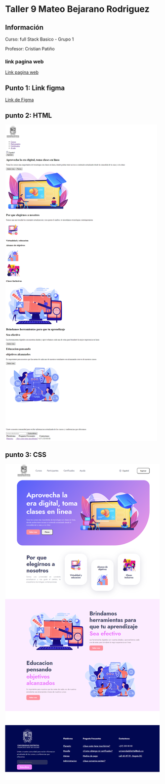 <h1>Taller 9 Mateo Bejarano Rodriguez</h1>

<h2> Información</h2>

<p>Curso: full Stack Basico - Grupo 1</p>
<p>Profesor: Cristian Patiño</p>

<h3>link pagina web</h3>
<a href="https://mateobejarano.github.io/taller-9-full-stack/" target="_blank">Link pagina web</a>
<h2> Punto 1: Link figma</h2>

<a href="https://www.figma.com/file/bnOqPgebOsENAvzZudkewo/Mateo-Bejarano-Rodriguez-figma?type=design&node-id=19%3A298&mode=design&t=hSkUaICLLFsPPqI0-1" target="_blank">Link de Figma</a>

<h2>punto 2: HTML</h2>
<img src="./public/images/html.png" alt="html">

<h2>punto 3: CSS</h2>
<img src="./public/images/html3.png" alt="html">
